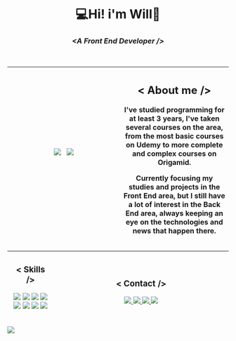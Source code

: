 # <h1 align="center">💻Hi! i'm Will👋</h1>

### <h3 align='center'><i>&lt;A Front End Developer /&gt;</i> </h3>

<br/>


| <a><img align="center" src="https://github-readme-stats.vercel.app/api?username=WilsonJunior1&show_icons=true&theme=blue-green&hide_border" /></a> &nbsp; <a><img align="center" src="http://github-readme-streak-stats.herokuapp.com?user=WilsonJunior1&theme=github-dark&date_format=M%20j%5B%2C%20Y%5D" /></a> &nbsp;&nbsp;&nbsp;&nbsp;&nbsp;&nbsp;&nbsp;&nbsp;&nbsp;&nbsp;&nbsp;&nbsp;&nbsp;&nbsp;&nbsp;&nbsp;&nbsp;&nbsp;&nbsp;&nbsp;&nbsp;&nbsp;&nbsp;&nbsp;&nbsp;&nbsp;&nbsp;&nbsp;&nbsp;&nbsp;&nbsp;&nbsp;&nbsp;&nbsp;&nbsp;&nbsp;&nbsp;&nbsp;&nbsp;&nbsp;&nbsp;&nbsp;&nbsp;&nbsp;&nbsp;&nbsp;&nbsp;&nbsp;&nbsp;&nbsp;&nbsp;&nbsp;&nbsp;&nbsp;&nbsp;| <h2 align="center">< About me /></h2> <p>I've studied programming for at least 3 years, I've taken several courses on the area, from the most basic courses on Udemy to more complete and complex courses on Origamid.</p>Currently focusing my studies and projects in the Front End area, but I still have a lot of interest in the Back End area, always keeping an eye on the technologies and news that happen there. </p> |
| ------- | -------|


| <p align="left"><h3>&lt; Skills /&gt;</h3><img src="https://img.shields.io/badge/HTML5-E34F26?style=for-the-badge&logo=html5&logoColor=white"/> <img src="https://img.shields.io/badge/CSS3-1572B6?style=for-the-badge&logo=css3&logoColor=white"/> <img src="https://img.shields.io/badge/Bootstrap-563D7C?style=for-the-badge&logo=bootstrap&logoColor=white"/> <img src="https://img.shields.io/badge/JavaScript-323330?style=for-the-badge&logo=javascript&logoColor=F7DF1E"/> <img src="https://img.shields.io/badge/React-20232A?style=for-the-badge&logo=react&logoColor=61DAFB"/> <img src="https://img.shields.io/badge/PHP-777BB4?style=for-the-badge&logo=php&logoColor=white"/> <img src="https://img.shields.io/badge/MySQL-00000F?style=for-the-badge&logo=mysql&logoColor=white"/> <img src="https://img.shields.io/badge/Sass-CC6699?style=for-the-badge&logo=sass&logoColor=white"/> </p> |&nbsp;&nbsp;&nbsp;&nbsp;&nbsp;&nbsp;&nbsp;&nbsp;&nbsp;&nbsp;&nbsp;&nbsp;&nbsp;&nbsp;&nbsp;&nbsp;&nbsp;&nbsp;&nbsp;&nbsp;&nbsp;&nbsp;&nbsp;&nbsp;&nbsp;&nbsp;&nbsp;&nbsp;&nbsp;&nbsp;&nbsp;&nbsp;&nbsp;&nbsp;&nbsp;&nbsp;&nbsp;&nbsp;&nbsp;&nbsp;&nbsp;&nbsp;&nbsp;&nbsp;&nbsp;&nbsp;&nbsp;&nbsp;&nbsp;&nbsp;&nbsp;&nbsp;&nbsp;&nbsp;&nbsp;&nbsp;&nbsp;&nbsp;&nbsp;&nbsp;&nbsp;&nbsp;&nbsp;&nbsp;&nbsp;&nbsp;&nbsp;&nbsp;&nbsp;&nbsp;&nbsp;&nbsp;&nbsp;&nbsp;&nbsp;&nbsp;&nbsp;&nbsp;&nbsp;&nbsp;&nbsp;&nbsp;&nbsp;&nbsp;&nbsp;&nbsp;&nbsp;&nbsp;&nbsp; <p> <h3>&lt; Contact /&gt;</h3> <a href="https://api.whatsapp.com/send?phone=5561995628227&text=Hello%20World!"> <img src="https://img.shields.io/badge/WhatsApp-25D366?style=for-the-badge&logo=whatsapp&logoColor=white"/> </a> <a href="https://www.instagram.com/_.hotwills._/"> <img src="https://img.shields.io/badge/Instagram-E4405F?style=for-the-badge&logo=instagram&logoColor=white"/> </a> <a href="https://www.linkedin.com/in/wilsonsousaj%C3%BAnior/"> <img src="https://img.shields.io/badge/LinkedIn-0077B5?style=for-the-badge&logo=linkedin&logoColor=white"/> </a> <a href="mailto:wstechjunior@gmail.com"> <img src="https://img.shields.io/badge/Gmail-D14836?style=for-the-badge&logo=gmail&logoColor=white"> </a> </p> |
| ------------ | ----------- |

<img align="center" src="https://activity-graph.herokuapp.com/graph?username=WilsonJunior1&theme=gotham">



